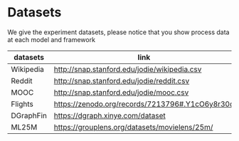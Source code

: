 # Datasets
We give the experiment datasets, please notice that you show process data at each model and framework


|datasets |  link |
| ----------- | ----------- |
Wikipedia | http://snap.stanford.edu/jodie/wikipedia.csv
Reddit  | http://snap.stanford.edu/jodie/reddit.csv
MOOC | http://snap.stanford.edu/jodie/mooc.csv
Flights | https://zenodo.org/records/7213796#.Y1cO6y8r30o
DGraphFin | https://dgraph.xinye.com/dataset
ML25M | https://grouplens.org/datasets/movielens/25m/